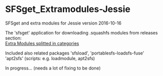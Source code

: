 # SFSget_Extramodules-Jessie
SFSget and extra modules for Jessie version 2016-10-16

The 'sfsget' application for downloading .squashfs modules from releases section:   
[Extra Modules splitted in categories](https://github.com/DebianDog/SFSget_Extramodules-Jessie/releases)

Included also related packages 'sfsload', 'portablesfs-loadsfs-fuse' 'apt2sfs' (scripts: e.g. loadmodule, apt2sfs)

In progress... (needs a lot of fixing to be done)
